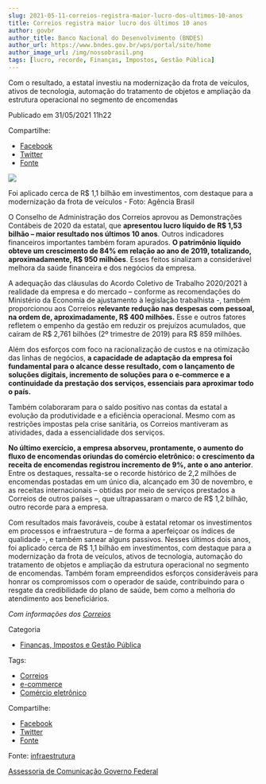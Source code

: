 ```yaml
---
slug: 2021-05-11-correios-registra-maior-lucro-dos-ultimos-10-anos
title: Correios registra maior lucro dos últimos 10 anos 
author: govbr
author_title: Banco Nacional do Desenvolvimento (BNDES) 
author_url: https://www.bndes.gov.br/wps/portal/site/home
author_image_url: /img/nossobrasil.png
tags: [lucro, recorde, Finanças, Impostos, Gestão Pública]
---
```


Com o resultado, a estatal investiu na modernização da frota de veículos, ativos de tecnologia, automação do tratamento de objetos e ampliação da estrutura operacional no segmento de encomendas

<!--truncate-->

Publicado em 31/05/2021 11h22

Compartilhe: 
*   [Facebook](https://www.facebook.com/sharer.php?u=https://www.gov.br/pt-br/noticias/financas-impostos-e-gestao-publica/2021/05/correios-registra-maior-lucro-dos-ultimos-10-anos)
*    [Twitter](https://twitter.com/share?text=Correios%20registra%20maior%20lucro%20dos%20%C3%BAltimos%2010%20anos&url=https://www.gov.br/resolveuid/e8b6f4afa10b4328851832d552b788cb)
*   [Fonte](https://www.gov.br/pt-br/noticias/financas-impostos-e-gestao-publica/2021/05/correios-registra-maior-lucro-dos-ultimos-10-anos)

![ ](https://www.gov.br/pt-br/noticias/financas-impostos-e-gestao-publica/2021/05/correios-registra-maior-lucro-dos-ultimos-10-anos/ffraz_abr_18091923264.jpg/@@images/2429fb18-e1a9-4ffc-8981-72a178c2625e.jpeg)

Foi aplicado cerca de R$ 1,1 bilhão em investimentos, com destaque para a modernização da frota de veículos - Foto: Agência Brasil

O Conselho de Administração dos Correios aprovou as Demonstrações Contábeis de 2020 da estatal, que **apresentou lucro líquido de R$ 1,53 bilhão – maior resultado nos últimos 10 anos**. Outros indicadores financeiros importantes também foram apurados. **O patrimônio líquido obteve um crescimento de 84% em relação ao ano de 2019, totalizando, aproximadamente, R$ 950 milhões**. Esses feitos sinalizam a considerável melhora da saúde financeira e dos negócios da empresa.

A adequação das cláusulas do Acordo Coletivo de Trabalho 2020/2021 à realidade da empresa e do mercado – conforme as recomendações do Ministério da Economia de ajustamento à legislação trabalhista -, também proporcionou aos Correios **relevante redução nas despesas com pessoal, na ordem de, aproximadamente, R$ 400 milhões.** Esse e outros fatores refletem o empenho da gestão em reduzir os prejuízos acumulados, que caíram de R$ 2,761 bilhões (2º trimestre de 2019) para R$ 859 milhões.

Além dos esforços com foco na racionalização de custos e na otimização das linhas de negócios, **a capacidade de adaptação da empresa foi fundamental para o alcance desse resultado, com o lançamento de soluções digitais, incremento de soluções para o e-commerce e a continuidade da prestação dos serviços, essenciais para aproximar todo o país.**

Também colaboraram para o saldo positivo nas contas da estatal a evolução da produtividade e a eficiência operacional. Mesmo com as restrições impostas pela crise sanitária, os Correios mantiveram as atividades, dada a essencialidade dos serviços.

**No último exercício, a empresa absorveu, prontamente, o aumento do fluxo de encomendas oriundas do comércio eletrônico: o crescimento da receita de encomendas registrou incremento de 9%, ante o ano anterior**. Entre os destaques, ressalta-se o recorde histórico de 2,2 milhões de encomendas postadas em um único dia, alcançado em 30 de novembro, e as receitas internacionais – obtidas por meio de serviços prestados a Correios de outros países –, que ultrapassaram o marco de R$ 1,2 bilhão, outro recorde para a empresa.

Com resultados mais favoráveis, coube à estatal retomar os investimentos em processos e infraestrutura – de forma a aperfeiçoar os índices de qualidade -, e também sanear alguns passivos. Nesses últimos dois anos, foi aplicado cerca de R$ 1,1 bilhão em investimentos, com destaque para a modernização da frota de veículos, ativos de tecnologia, automação do tratamento de objetos e ampliação da estrutura operacional no segmento de encomendas. Também foram empreendidos esforços consideráveis para honrar os compromissos com o operador de saúde, contribuindo para o resgate da credibilidade do plano de saúde, bem como a melhoria do atendimento aos beneficiários.

  
_Com informações dos [Correios](https://correios.com.br/)_

Categoria

 - [Finanças, Impostos e Gestão Pública](https://www.gov.br/pt-br/categorias/financas-impostos-e-gestao-publica)

Tags: 
 - [Correios](https://www.gov.br/pt-br/@@search?Subject%3Alist=Correios)
 - [e-commerce](https://www.gov.br/pt-br/@@search?Subject%3Alist=e-commerce)
 - [Comércio eletrônico](https://www.gov.br/pt-br/@@search?Subject%3Alist=Com%C3%A9rcio%20eletr%C3%B4nico)

Compartilhe: 
*   [Facebook](https://www.facebook.com/sharer.php?u=https://www.gov.br/pt-br/noticias/financas-impostos-e-gestao-publica/2021/05/correios-registra-maior-lucro-dos-ultimos-10-anos)
*    [Twitter](https://twitter.com/share?text=Correios%20registra%20maior%20lucro%20dos%20%C3%BAltimos%2010%20anos&url=https://www.gov.br/resolveuid/e8b6f4afa10b4328851832d552b788cb)
*   [Fonte](https://www.gov.br/pt-br/noticias/financas-impostos-e-gestao-publica/2021/05/correios-registra-maior-lucro-dos-ultimos-10-anos)


Fonte: [infraestrutura](https://www.gov.br/pt-br)

[Assessoria de Comunicação Governo Federal](/docs/govbr)